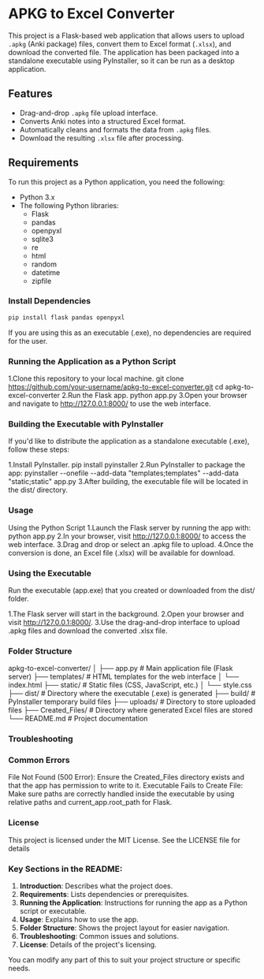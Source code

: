 # APKG to Excel Converter

This project is a Flask-based web application that allows users to upload `.apkg` (Anki package) files, convert them to Excel format (`.xlsx`), and download the converted file. The application has been packaged into a standalone executable using PyInstaller, so it can be run as a desktop application.

## Features
- Drag-and-drop `.apkg` file upload interface.
- Converts Anki notes into a structured Excel format.
- Automatically cleans and formats the data from `.apkg` files.
- Download the resulting `.xlsx` file after processing.

## Requirements

To run this project as a Python application, you need the following:

- Python 3.x
- The following Python libraries:
  - Flask
  - pandas
  - openpyxl
  - sqlite3
  - re
  - html
  - random
  - datetime
  - zipfile

### Install Dependencies

```bash
pip install flask pandas openpyxl
```

If you are using this as an executable (.exe), no dependencies are required for the user.

### Running the Application as a Python Script
1.Clone this repository to your local machine.
git clone https://github.com/your-username/apkg-to-excel-converter.git
cd apkg-to-excel-converter
2.Run the Flask app.
python app.py
3.Open your browser and navigate to http://127.0.0.1:8000/ to use the web interface.

### Building the Executable with PyInstaller
If you'd like to distribute the application as a standalone executable (.exe), follow these steps:

1.Install PyInstaller.
pip install pyinstaller
2.Run PyInstaller to package the app:
pyinstaller --onefile --add-data "templates;templates" --add-data "static;static" app.py
3.After building, the executable file will be located in the dist/ directory.

### Usage
Using the Python Script
1.Launch the Flask server by running the app with:
python app.py
2.In your browser, visit http://127.0.0.1:8000/ to access the web interface.
3.Drag and drop or select an .apkg file to upload.
4.Once the conversion is done, an Excel file (.xlsx) will be available for download.


### Using the Executable
Run the executable (app.exe) that you created or downloaded from the dist/ folder.

1.The Flask server will start in the background.
2.Open your browser and visit http://127.0.0.1:8000/.
3.Use the drag-and-drop interface to upload .apkg files and download the converted .xlsx file.
### Folder Structure
apkg-to-excel-converter/
│
├── app.py                    # Main application file (Flask server)
├── templates/                # HTML templates for the web interface
│   └── index.html
├── static/                   # Static files (CSS, JavaScript, etc.)
│   └── style.css
├── dist/                     # Directory where the executable (.exe) is generated
├── build/                    # PyInstaller temporary build files
├── uploads/                  # Directory to store uploaded files
├── Created_Files/            # Directory where generated Excel files are stored
└── README.md                 # Project documentation

### Troubleshooting
### Common Errors
File Not Found (500 Error): Ensure the Created_Files directory exists and that the app has permission to write to it.
Executable Fails to Create File: Make sure paths are correctly handled inside the executable by using relative paths and current_app.root_path for Flask.

### License
This project is licensed under the MIT License. See the LICENSE file for details


### Key Sections in the README:

1. **Introduction**: Describes what the project does.
2. **Requirements**: Lists dependencies or prerequisites.
3. **Running the Application**: Instructions for running the app as a Python script or executable.
4. **Usage**: Explains how to use the app.
5. **Folder Structure**: Shows the project layout for easier navigation.
6. **Troubleshooting**: Common issues and solutions.
7. **License**: Details of the project's licensing.

You can modify any part of this to suit your project structure or specific needs.
